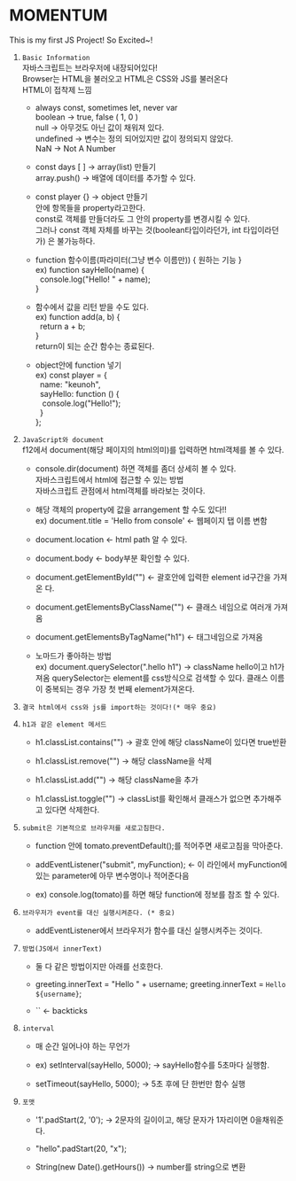 # MOMENTUM
This is my first JS Project! So Excited~! 

1. `Basic Information`   
	자바스크립트는 브라우저에 내장되어있다!   
	Browser는 HTML을 불러오고 HTML은 CSS와 JS를 불러온다   
	HTML이 접착제 느낌

	* always const, sometimes let, never var  
	boolean -> true, false  ( 1, 0 )  
	null -> 아무것도 아닌 값이 채워져 있다.  
	undefined -> 변수는 정의 되어있지만 값이 정의되지 않았다.  
	NaN -> Not A Number  

	* const days [ ] -> array(list) 만들기  
	array.push() -> 배열에 데이터를 추가할 수 있다.

	* const player {} -> object 만들기  
	안에 항목들을 property라고한다.  
	const로 객체를 만들더라도 그 안의 property를 변경시킬 수 있다.  
	그러나 const 객체 자체를 바꾸는 것(boolean타입이라던가, int 타입이라던가)
	은 불가능하다.

	* function 함수이름(파라미터(그냥 변수 이름만)) { 원하는 기능 }  
	ex) function sayHello(name) {  
	&nbsp;	console.log("Hello! " + name);  
	}
	
	* 함수에서 값을 리턴 받을 수도 있다.  
	ex) function add(a, b) {  
	&nbsp;	return a + b;  
	}  
	return이 되는 순간 함수는 종료된다.

	* object안에 function 넣기  
	ex) const player = {  
	&nbsp;	name: "keunoh",  
	&nbsp;	sayHello: function () {  
	&nbsp;&nbsp;		console.log("Hello!");  
    &nbsp;	}  
	};

2. `JavaScript와 document`   
	f12에서 document(해당 페이지의 html의미)를 입력하면 html객체를 볼 수 있다.  

	* console.dir(document) 하면 객체를 좀더 상세히 볼 수 있다.  
	자바스크립트에서 html에 접근할 수 있는 방법  
	자바스크립트 관점에서 html객체를 바라보는 것이다.  
	
	* 해당 객체의 property에 값을 arrangement 할 수도 있다!!  
	ex) document.title = 'Hello from console' <- 웹페이지 탭 이름 변함   
	* document.location <- html path 알 수 있다.  
	
	* document.body <-  body부분 확인할 수 있다.  
	
	* document.getElementById("") <- 괄호안에 입력한 element id구간을 가져온	다.  
	
	* document.getElementsByClassName("") <- 클래스 네임으로 여러개 가져옴  
	
	* document.getElementsByTagName("h1") <- 태그네임으로 가져옴  
  
	* 노마드가 좋아하는 방법  
	ex) document.querySelector(".hello h1") -> className hello이고 h1가져옴
	querySelector는 element를 css방식으로 검색할 수 있다. 
	클래스 이름이 중복되는 경우 가장 첫 번째 element가져온다.

3. `결국 html에서 css와 js를 import하는 것이다!(* 매우 중요)`

4. `h1과 같은 element 메서드`  
	* h1.classList.contains("") -> 괄호 안에 해당 className이 있다면 true반환

	* h1.classList.remove("") -> 해당 className을 삭제

	* h1.classList.add("") -> 해당 className을 추가

	* h1.classList.toggle("") -> classList를 확인해서 클래스가 없으면 추가해주고 있다면 삭제한다.

5. `submit은 기본적으로 브라우저를 새로고침한다.`
	* function 안에 tomato.preventDefault();를 적어주면 새로고침을 막아준다.
	
	* addEventListener("submit", myFunction); <- 이 라인에서 myFunction에
	있는 parameter에 아무 변수명이나 적어준다음 
	
	* ex) console.log(tomato)를 하면 해당 function에 정보를 참조 할 수 있다.


6. `브라우저가 event를 대신 실행시켜준다. (* 중요)`
	* addEventListener에서 브라우저가 함수를 대신 실행시켜주는 것이다.

7. `방법(JS에서 innerText)`
	* 둘 다 같은 방법이지만 아래를 선호한다.
	
	* greeting.innerText = "Hello " + username;
    	greeting.innerText = `Hello ${username}`;
	
	* `` <- backticks

8. `interval` 
	* 매 순간 일어나야 하는 무언가
	
	* ex) setInterval(sayHello, 5000); -> sayHello함수를 5초마다 실행함.
	
	* setTimeout(sayHello, 5000); -> 5초 후에 단 한번만 함수 실행

9. `포맷`
	* '1'.padStart(2, '0'); -> 2문자의 길이이고, 해당 문자가 1자리이면 0을채워준다.
	
	* "hello".padStart(20, "x");
	
	* String(new Date().getHours()) -> number를 string으로 변환